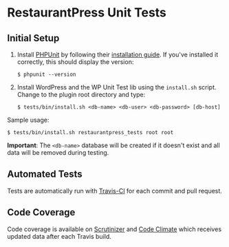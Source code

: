 # RestaurantPress Unit Tests

## Initial Setup

1) Install [PHPUnit](http://phpunit.de/) by following their [installation guide](https://phpunit.de/getting-started.html). If you've installed it correctly, this should display the version:

    ```
    $ phpunit --version
    ```

2) Install WordPress and the WP Unit Test lib using the `install.sh` script. Change to the plugin root directory and type:

    ```
    $ tests/bin/install.sh <db-name> <db-user> <db-password> [db-host]
    ```

Sample usage:

    $ tests/bin/install.sh restaurantpress_tests root root

**Important**: The `<db-name>` database will be created if it doesn't exist and all data will be removed during testing.

## Automated Tests

Tests are automatically run with [Travis-CI](https://travis-ci.org/wpeverest/restaurantpress/) for each commit and pull request.

## Code Coverage

Code coverage is available on [Scrutinizer](https://scrutinizer-ci.com/g/wpeverest/restaurantpress) and [Code Climate](https://codeclimate.com/github/wpeverest/restaurantpress) which receives updated data after each Travis build.
